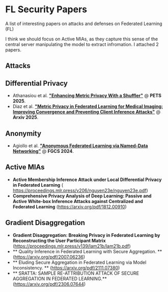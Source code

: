 # FL Security Papers

A list of interesting papers on attacks and defenses on Federated Learning (FL)

I think we should focus on Active MIAs, as they capture this sense of the central server manipulating the model to extract infromation. I attached 2 papers. 

## Attacks

## Differential Privacy

- Athanasiou et al. [**"Enhancing Metric Privacy With a Shuffler"**](https://hal.science/hal-04895564/document) @ **PETS 2025**.
- Diaz et al. [**"Metric Privacy in Federated Learning for Medical Imaging: Improving Convergence and Preventing Client Inference Attacks"**](https://arxiv.org/pdf/2502.01352) @ **Arxiv 2025**.

## Anonymity

- Agiollo et al. [**"Anonymous Federated Learning via Named-Data Networking"**](https://www.sciencedirect.com/science/article/pii/S0167739X23004144) @ **FGCS 2024**.

## Active MIAs
-  **Active Membership Inference Attack under Local Differential Privacy in Federated Learning** ( https://proceedings.mlr.press/v206/nguyen23e/nguyen23e.pdf)
- **Comprehensive Privacy Analysis of Deep Learning: Passive and Active White-box Inference Attacks against Centralized and Federated Learning** (https://arxiv.org/pdf/1812.00910)


## Gradient Disaggregation
-  **Gradient Disaggregation: Breaking Privacy in Federated Learning by Reconstructing the User Participant Matrix** (https://proceedings.mlr.press/v139/lam21b/lam21b.pdf)
- ** Quality Inference in Federated Learning with Secure Aggregation. ** (https://arxiv.org/pdf/2007.06236)
- ** Eluding Secure Aggregation in Federated Learning via Model Inconsistency. ** (https://arxiv.org/pdf/2111.07380)
- ** SRATTA: SAMPLE RE-ATTRIBUTION ATTACK OF SECURE AGGREGATION IN FEDERATED LEARNING.** (https://arxiv.org/pdf/2306.07644)

